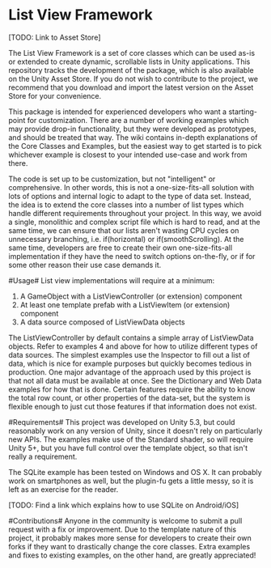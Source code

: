 # List View Framework #

[TODO: Link to Asset Store]

The List View Framework is a set of core classes which  can be used as-is or extended to create dynamic, scrollable lists in Unity applications.  This repository tracks the development of the package, which is also available on the Unity Asset Store. If you do not wish to contribute to the project, we recommend that you download and import the latest version on the Asset Store for your convenience.

This package is intended for experienced developers who want a starting-point for customization. There are a number of working examples which may provide drop-in functionality, but they were developed as prototypes, and should be treated that way. The wiki contains in-depth explanations of the Core Classes and Examples, but the easiest way to get started is to pick whichever example is closest to your intended use-case and work from there.

The code is set up to be customization, but not "intelligent" or comprehensive. In other words, this is not a one-size-fits-all solution with lots of options and internal logic to adapt to the type of data set.  Instead, the idea is to extend the core classes into a number of list types which handle different requirements throughout your project.  In this way, we avoid a single, monolithic and complex script file which is hard to read, and at the same time, we can ensure that our lists aren't wasting CPU cycles on unnecessary branching, i.e. if(horizontal) or if(smoothScrolling).  At the same time, developers are free to create their own one-size-fits-all implementation if they have the need to switch options on-the-fly, or if for some other reason their use case demands it.

#Usage#
List view implementations will require at a minimum:
1. A GameObject with a ListViewController (or extension) component
2. At least one template prefab with a ListViewItem (or extension) component
3. A data source composed of ListViewData objects

The ListViewController by default contains a simple array of ListViewData objects.  Refer to examples 4 and above for how to utilize different types of data sources. The simplest examples use the Inspector to fill out a list of data, which is nice for example purposes but quickly becomes tedious in production.  One major advantage of the approach used by this project is that not all data must be available at once. See the Dictionary and Web Data examples for how that is done. Certain features require the ability to know the total row count, or other properties of the data-set, but the system is flexible enough to just cut those features if that information does not exist.

#Requirements#
This project was developed on Unity 5.3, but could reasonably work on any version of Unity, since it doesn't rely on particularly new APIs.  The examples make use of the Standard shader, so will require Unity 5+, but you have full control over the template object, so that isn't really a requirement.

The SQLite example has been tested on Windows and OS X.  It can probably work on smartphones as well, but the plugin-fu gets a little messy, so it is left as an exercise for the reader.

[TODO: Find a link which explains how to use SQLite on Android/iOS]

#Contributions#
Anyone in the community is welcome to submit a pull request with a fix or improvement.  Due to the template nature of this project, it probably makes more sense for developers to create their own forks if they want to drastically change the core classes. Extra examples and fixes to existing examples, on the other hand, are greatly appreciated!